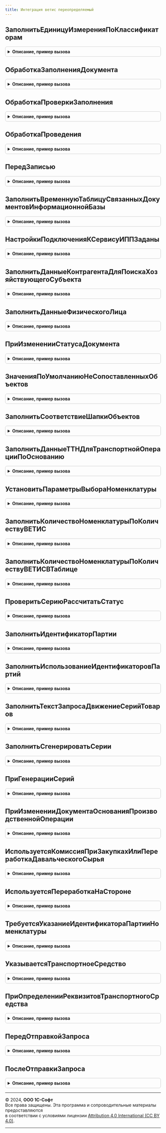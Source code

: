 ```yaml
---
title: Интеграция ветис переопределяемый
---
```



## ЗаполнитьЕдиницуИзмеренияПоКлассификаторам
<details style="margin: 1em 0; padding: 0.5em; border: 1px solid #ccc; border-radius: 6px;">

<summary style="font-weight: bold; cursor: pointer;">Описание, пример вызова</summary>

```bsl

// Заполняет реквизит 'ЕдиницаИзмерения' справочника 'ЕдиницыИзмеренияВЕТИС' по ОКЕИ.
//
// Параметры:
//  СправочникОбъект - СправочникОбъект.ЕдиницыИзмеренияВЕТИС - Единица измерения ВЕТИС.
Процедура ЗаполнитьЕдиницуИзмеренияПоКлассификаторам(СправочникОбъект) Экспорт
```

Пример вызова
```bsl
ИнтеграцияВЕТИСПереопределяемый.ЗаполнитьЕдиницуИзмеренияПоКлассификаторам(СправочникОбъект) 
```
</details>

## ОбработкаЗаполненияДокумента
<details style="margin: 1em 0; padding: 0.5em; border: 1px solid #ccc; border-radius: 6px;">

<summary style="font-weight: bold; cursor: pointer;">Описание, пример вызова</summary>

```bsl

// Вызывается при вводе документа на основании, при выполнении метода Заполнить или при интерактивном вводе нового.
//
// Параметры:
//  ДокументОбъект - ДокументОбъект - заполняемый документ,
//  ДанныеЗаполнения - Произвольный - значение, которое используется как основание для заполнения,
//  ТекстЗаполнения - Строка, Неопределено - текст, используемый для заполнения документа,
//  СтандартнаяОбработка - Булево - признак выполнения стандартной (системной) обработки события.
Процедура ОбработкаЗаполненияДокумента(ДокументОбъект, ДанныеЗаполнения, ТекстЗаполнения, СтандартнаяОбработка) Экспорт
```

Пример вызова
```bsl
ИнтеграцияВЕТИСПереопределяемый.ОбработкаЗаполненияДокумента(ДокументОбъект, ДанныеЗаполнения, ТекстЗаполнения, СтандартнаяОбработка) 
```
</details>

## ОбработкаПроверкиЗаполнения
<details style="margin: 1em 0; padding: 0.5em; border: 1px solid #ccc; border-radius: 6px;">

<summary style="font-weight: bold; cursor: pointer;">Описание, пример вызова</summary>

```bsl

// Вызывается расширением формы при необходимости проверки заполнения реквизитов при записи или при проведении документа в форме,
// а также при выполнении метода ПроверитьЗаполнение.
//
// Параметры:
//  ДокументОбъект - ДокументОбъект - проверяемый документ,
//  Отказ - Булево - признак отказа от проведения документа,
//  ПроверяемыеРеквизиты - Массив - массив путей к реквизитам, для которых будет выполнена проверка заполнения,
//  МассивНепроверяемыхРеквизитов - Массив - массив путей к реквизитам, для которых не будет выполнена проверка заполнения.
Процедура ОбработкаПроверкиЗаполнения(ДокументОбъект, Отказ, ПроверяемыеРеквизиты, МассивНепроверяемыхРеквизитов) Экспорт
```

Пример вызова
```bsl
ИнтеграцияВЕТИСПереопределяемый.ОбработкаПроверкиЗаполнения(ДокументОбъект, Отказ, ПроверяемыеРеквизиты, МассивНепроверяемыхРеквизитов) 
```
</details>

## ОбработкаПроведения
<details style="margin: 1em 0; padding: 0.5em; border: 1px solid #ccc; border-radius: 6px;">

<summary style="font-weight: bold; cursor: pointer;">Описание, пример вызова</summary>

```bsl

// Вызывается при проведении документа. Выполняется в транзакции записи.
//
// Параметры:
//  ДокументОбъект - ДокументОбъект - проводимый документ,
//  Отказ - Булево - признак отказа от проведения документа,
//  РежимПроведения - РежимПроведенияДокумента - текущий режим проведения.
Процедура ОбработкаПроведения(ДокументОбъект, Отказ, РежимПроведения) Экспорт
```

Пример вызова
```bsl
ИнтеграцияВЕТИСПереопределяемый.ОбработкаПроведения(ДокументОбъект, Отказ, РежимПроведения) 
```
</details>

## ПередЗаписью
<details style="margin: 1em 0; padding: 0.5em; border: 1px solid #ccc; border-radius: 6px;">

<summary style="font-weight: bold; cursor: pointer;">Описание, пример вызова</summary>

```bsl

// Возникает перед выполнением записи документа. Вызывается после начала транзакции записи, но до начала записи документа.
//
// Параметры:
//  ДокументОбъект - ДокументОбъект - записываемый документ,
//  Отказ - Булево - признак отказа от записи,
//  РежимЗаписи - РежимЗаписиДокумента - текущий режим записи документа,
//  РежимПроведения - РежимПроведенияДокумента - текущий режим проведения документа.
//
Процедура ПередЗаписью(ДокументОбъект, Отказ, РежимЗаписи, РежимПроведения) Экспорт
```

Пример вызова
```bsl
ИнтеграцияВЕТИСПереопределяемый.ПередЗаписью(ДокументОбъект, Отказ, РежимЗаписи, РежимПроведения) 
```
</details>

## ЗаполнитьВременнуюТаблицуСвязанныхДокументовИнформационнойБазы
<details style="margin: 1em 0; padding: 0.5em; border: 1px solid #ccc; border-radius: 6px;">

<summary style="font-weight: bold; cursor: pointer;">Описание, пример вызова</summary>

```bsl

// Создает временную таблицу "ДокументыИнформационнойБазы", для дальнейшего использования в методе
// ЗаполнениеДокументовВЕТИС.ДокументОснованиеПоДаннымСвязанныхДокументов.
// Содержит колонки:
// * ТипДокумента - ПеречислениеСсылка.ТипыДокументовВЕТИС - тип документа ВЕТИС, служит для определения типа связи со связанными документами;
// * ПоказательУпорядочивания - ПроизвольныйТип - при определении документа основания, служит для определения приоритета найденных документов;
// * Документ - ДокументСсылка - документ, который будет определяться как документ-основание;
// * Дата - Дата - дата входящего документа, по которой будут сопоставляться данные документов ИБ и данные связанных документов;
// * Номер - Строка - номер входящего документа, по которому будут сопоставляться данные документов ИБ и данные связанных документов;
//Параметры:
//  ВременныеТаблицы - МенеджерВременныхТаблиц - менеджер временных таблиц запроса, в который будет добавлена создаваемая временная таблица.
Процедура ЗаполнитьВременнуюТаблицуСвязанныхДокументовИнформационнойБазы(ВременныеТаблицы) Экспорт
```

Пример вызова
```bsl
ИнтеграцияВЕТИСПереопределяемый.ЗаполнитьВременнуюТаблицуСвязанныхДокументовИнформационнойБазы(ВременныеТаблицы) 
```
</details>

## НастройкиПодключенияКСервисуИППЗаданы
<details style="margin: 1em 0; padding: 0.5em; border: 1px solid #ccc; border-radius: 6px;">

<summary style="font-weight: bold; cursor: pointer;">Описание, пример вызова</summary>

```bsl

// Определяет заданы ли настройки подключения к сервису интернет поддержки пользователей.
//
Процедура НастройкиПодключенияКСервисуИППЗаданы(НастройкиЗаданы) Экспорт
```

Пример вызова
```bsl
ИнтеграцияВЕТИСПереопределяемый.НастройкиПодключенияКСервисуИППЗаданы(НастройкиЗаданы) 
```
</details>

## ЗаполнитьДанныеКонтрагентаДляПоискаХозяйствующегоСубъекта
<details style="margin: 1em 0; padding: 0.5em; border: 1px solid #ccc; border-radius: 6px;">

<summary style="font-weight: bold; cursor: pointer;">Описание, пример вызова</summary>

```bsl

// Заполняет параметры поиска хозяйствующего субъекта по элементу справочника конфигурации
//
// Параметры:
//  ДанныеКонтрагента - (См. ИнтеграцияВЕТИС.ДанныеКонтрагентаДляПоискаХозяйствующегоСубъекта)
//  Контрагент        - ОпределяемыйТип.ОрганизацияКонтрагентГосИС - ссылка на контрагента информационной базы
Процедура ЗаполнитьДанныеКонтрагентаДляПоискаХозяйствующегоСубъекта(ДанныеКонтрагента, Контрагент) Экспорт
```

Пример вызова
```bsl
ИнтеграцияВЕТИСПереопределяемый.ЗаполнитьДанныеКонтрагентаДляПоискаХозяйствующегоСубъекта(ДанныеКонтрагента, Контрагент) 
```
</details>

## ЗаполнитьДанныеФизическогоЛица
<details style="margin: 1em 0; padding: 0.5em; border: 1px solid #ccc; border-radius: 6px;">

<summary style="font-weight: bold; cursor: pointer;">Описание, пример вызова</summary>

```bsl

// Заполняет значения реквизитов из справочника физических лиц используемые для создания пользователя ВетИС
//
// Параметры:
//  ДанныеФизЛица  - (См. ИнтеграцияВЕТИС.ДанныеФизическогоЛица)
//  ФизическоеЛицо - ОпределяемыйТип.ФизическоеЛицо - ссылка на физическое лицо информационной базы
Процедура ЗаполнитьДанныеФизическогоЛица(ДанныеФизЛица, ФизическоеЛицо) Экспорт
```

Пример вызова
```bsl
ИнтеграцияВЕТИСПереопределяемый.ЗаполнитьДанныеФизическогоЛица(ДанныеФизЛица, ФизическоеЛицо) 
```
</details>

## ПриИзмененииСтатусаДокумента
<details style="margin: 1em 0; padding: 0.5em; border: 1px solid #ccc; border-radius: 6px;">

<summary style="font-weight: bold; cursor: pointer;">Описание, пример вызова</summary>

```bsl

// Процедура вызывается при изменении статуса обработки документа.
//
// Параметры:
//  ДокументСсылка - ДокументСсылка - ссылка на документ,
//  ПредыдущийСтатус - ПеречислениеСсылка - предыдущий статус обработки,
//  НовыйСтатус - ПеречислениеСсылка - новый статус обработки.
Процедура ПриИзмененииСтатусаДокумента(ДокументСсылка, ПредыдущийСтатус, НовыйСтатус, ПараметрыОбновленияСтатуса = Неопределено) Экспорт
```

Пример вызова
```bsl
ИнтеграцияВЕТИСПереопределяемый.ПриИзмененииСтатусаДокумента(ДокументСсылка, ПредыдущийСтатус, НовыйСтатус, ПараметрыОбновленияСтатуса);
```
</details>

## ЗначенияПоУмолчаниюНеСопоставленныхОбъектов
<details style="margin: 1em 0; padding: 0.5em; border: 1px solid #ccc; border-radius: 6px;">

<summary style="font-weight: bold; cursor: pointer;">Описание, пример вызова</summary>

```bsl

// В процедуре необходимо определить значения по умолчанию, которые будут подставляться в
// реквизиты не сопоставленных элементов справочника.
//
// Параметры:
//  СобственнаяОрганизация - ОпределяемыйТип.ОрганизацияКонтрагентГосИС - значение по умолчанию для собственной организации,
//  СторонняяОрганизация - ОпределяемыйТип.ОрганизацияКонтрагентГосИС - значение по умолчанию для сторонней организации.
Процедура ЗначенияПоУмолчаниюНеСопоставленныхОбъектов(СобственнаяОрганизация, Экспорт
```

Пример вызова
```bsl
ИнтеграцияВЕТИСПереопределяемый.ЗначенияПоУмолчаниюНеСопоставленныхОбъектов(СобственнаяОрганизация, );
```
</details>

## ЗаполнитьСоответствиеШапкиОбъектов
<details style="margin: 1em 0; padding: 0.5em; border: 1px solid #ccc; border-radius: 6px;">

<summary style="font-weight: bold; cursor: pointer;">Описание, пример вызова</summary>

```bsl

// В процедуре необходимо реализовать запись сопоставления хозяйствующих субъектов и предприятий с прикладными
//   справочниками конфигурации
//
// Параметры:
//  ДокументОснование - ДокументСсылка, ДокументОбъект - прикладной документ конфигурации,
//  ДокументОбъект    - ДокументСсылка, ДокументОбъект - связанный с ним документ библиотеки.
//
Процедура ЗаполнитьСоответствиеШапкиОбъектов(ДокументОснование, ДокументОбъект) Экспорт
```

Пример вызова
```bsl
ИнтеграцияВЕТИСПереопределяемый.ЗаполнитьСоответствиеШапкиОбъектов(ДокументОснование, ДокументОбъект) 
```
</details>

## ЗаполнитьДанныеТТНДляТранспортнойОперацииПоОснованию
<details style="margin: 1em 0; padding: 0.5em; border: 1px solid #ccc; border-radius: 6px;">

<summary style="font-weight: bold; cursor: pointer;">Описание, пример вызова</summary>

```bsl


// Заполняет структуру данных транспортной накладной для входящей или исходящей транспортной операции по документу-основанию:
//  * Номер - Строка, Неопределено - номер транспортной накладной. Неопределено, если транспортная накладная не найдена.
//  * Дата - Дата, Неопределено - дата транспортной накладной. Неопределено, если транспортная накладная не найдена.
//
// Параметры:
//  ДанныеТТН         - Структура      - Заполняемые поля.
//  ДокументОснование - ДокументСсылка - Ссылка на документ-основание транспортной операции.
Процедура ЗаполнитьДанныеТТНДляТранспортнойОперацииПоОснованию(ДанныеТТН, ДокументОснование) Экспорт
```

Пример вызова
```bsl
ИнтеграцияВЕТИСПереопределяемый.ЗаполнитьДанныеТТНДляТранспортнойОперацииПоОснованию(ДанныеТТН, ДокументОснование) 
```
</details>

## УстановитьПараметрыВыбораНоменклатуры
<details style="margin: 1em 0; padding: 0.5em; border: 1px solid #ccc; border-radius: 6px;">

<summary style="font-weight: bold; cursor: pointer;">Описание, пример вызова</summary>

```bsl

// Устанавливает параметры выбора номенклатуры.
//
// Параметры:
//  Форма - ФормаКлиентскогоПриложения - Форма, в которой нужно установить параметры выбора.
//  ИмяПоляВвода - Строка - Имя поля ввода номенклатуры.
Процедура УстановитьПараметрыВыбораНоменклатуры(Форма, ИмяПоляВвода = "ТоварыНоменклатура") Экспорт
```

Пример вызова
```bsl
ИнтеграцияВЕТИСПереопределяемый.УстановитьПараметрыВыбораНоменклатуры(Форма, ИмяПоляВвода);
```
</details>

## ЗаполнитьКоличествоНоменклатурыПоКоличествуВЕТИС
<details style="margin: 1em 0; padding: 0.5em; border: 1px solid #ccc; border-radius: 6px;">

<summary style="font-weight: bold; cursor: pointer;">Описание, пример вызова</summary>

```bsl

// Заполняет количество номенклатуры по количеству ВетИС:
//   * Имя колонки с количеством ВетИС откуда идет пересчет: <Количество[суффикс]ВЕТИС>,
//   * Имя колонки с прикладным количеством: <Количество[суффикс]>.
//
// Параметры:
//  ТекущаяСтрока - ДанныеФормыЭлементКоллекции	- Строка табличной части объекта.
//  Суффикс - Строка - Окончание наименования колонки, содержащей количество.
Процедура ЗаполнитьКоличествоНоменклатурыПоКоличествуВЕТИС(ТекущаяСтрока, Суффикс = "") Экспорт
```

Пример вызова
```bsl
ИнтеграцияВЕТИСПереопределяемый.ЗаполнитьКоличествоНоменклатурыПоКоличествуВЕТИС(ТекущаяСтрока, Суффикс);
```
</details>

## ЗаполнитьКоличествоНоменклатурыПоКоличествуВЕТИСВТаблице
<details style="margin: 1em 0; padding: 0.5em; border: 1px solid #ccc; border-radius: 6px;">

<summary style="font-weight: bold; cursor: pointer;">Описание, пример вызова</summary>

```bsl

// Заполняет количество номенклатуры по количеству ВЕТИС.
//
// Параметры:
//  ТабличнаяЧасть   - ДокументТабличнаяЧасть - табличная часть документа.
//  Суффикс          - Строка                 - суффикс полей "Количество" табличной части
//
Процедура ЗаполнитьКоличествоНоменклатурыПоКоличествуВЕТИСВТаблице(ТабличнаяЧасть, Суффикс = "") Экспорт
```

Пример вызова
```bsl
ИнтеграцияВЕТИСПереопределяемый.ЗаполнитьКоличествоНоменклатурыПоКоличествуВЕТИСВТаблице(ТабличнаяЧасть, Суффикс);
```
</details>

## ПроверитьСериюРассчитатьСтатус
<details style="margin: 1em 0; padding: 0.5em; border: 1px solid #ccc; border-radius: 6px;">

<summary style="font-weight: bold; cursor: pointer;">Описание, пример вызова</summary>

```bsl

// Заполняет статус указания серий и проверяет серию в строке табличной части объекта.
//
// Параметры:
//  ДокументОбъект - ДокументОбъект - Документ, для которого необходимо заполнить статус указания серии.
//  ТекущаяСтрока - ДанныеФормыЭлементКоллекции - Строка табличной части объекта.
Процедура ПроверитьСериюРассчитатьСтатус(ДокументОбъект, ТекущаяСтрока) Экспорт
```

Пример вызова
```bsl
ИнтеграцияВЕТИСПереопределяемый.ПроверитьСериюРассчитатьСтатус(ДокументОбъект, ТекущаяСтрока) 
```
</details>

## ЗаполнитьИдентификаторПартии
<details style="margin: 1em 0; padding: 0.5em; border: 1px solid #ccc; border-radius: 6px;">

<summary style="font-weight: bold; cursor: pointer;">Описание, пример вызова</summary>

```bsl

// Заполняет идентификатор партии по данным серии в строке табличной части объекта.
//
// Параметры:
//  ТекущаяСтрока - ДанныеФормыЭлементКоллекции - Строка табличной части объекта.
//  Серия - СправочникСсылка - Ссылка на справочник серий, в которой определен реквизит ИдентификаторПартииВЕТИС
Процедура ЗаполнитьИдентификаторПартии(ТекущаяСтрока, Серия) Экспорт
```

Пример вызова
```bsl
ИнтеграцияВЕТИСПереопределяемый.ЗаполнитьИдентификаторПартии(ТекущаяСтрока, Серия) 
```
</details>

## ЗаполнитьИспользованиеИдентификаторовПартий
<details style="margin: 1em 0; padding: 0.5em; border: 1px solid #ccc; border-radius: 6px;">

<summary style="font-weight: bold; cursor: pointer;">Описание, пример вызова</summary>

```bsl

// Устанавливает служебный признак необходимости заполнения идентификатора партии в строке табличной части объекта.
//
// Параметры:
//  ТабличнаяЧастьТовары - ДанныеФормыКоллекция - Товарная табличная часть объекта.
Процедура ЗаполнитьИспользованиеИдентификаторовПартий(ТабличнаяЧастьТовары) Экспорт
```

Пример вызова
```bsl
ИнтеграцияВЕТИСПереопределяемый.ЗаполнитьИспользованиеИдентификаторовПартий(ТабличнаяЧастьТовары) 
```
</details>

## ЗаполнитьТекстЗапросаДвижениеСерийТоваров
<details style="margin: 1em 0; padding: 0.5em; border: 1px solid #ccc; border-radius: 6px;">

<summary style="font-weight: bold; cursor: pointer;">Описание, пример вызова</summary>

```bsl

// Возвращает текст запроса для движений по регистру накопления СерииНоменклатуры.
//
// Возвращаемое значение:
//  Строка - текст запроса.
Процедура ЗаполнитьТекстЗапросаДвижениеСерийТоваров(ТекстЗапроса, МетаданныеДокумента) Экспорт
```

Пример вызова
```bsl
ИнтеграцияВЕТИСПереопределяемый.ЗаполнитьТекстЗапросаДвижениеСерийТоваров(ТекстЗапроса, МетаданныеДокумента) 
```
</details>

## ЗаполнитьСгенерироватьСерии
<details style="margin: 1em 0; padding: 0.5em; border: 1px solid #ccc; border-radius: 6px;">

<summary style="font-weight: bold; cursor: pointer;">Описание, пример вызова</summary>

```bsl

// Заполняет, при необходимости создает серии в документе ВетИС или его выделенных строках
//
// Параметры:
//  Контекст  - (см. ИнтеграцияВЕТИС.СгенерироватьСерии)
//  Результат - (см. ИнтеграцияВЕТИС.СтруктураРезультатЗаполненияСерий)
Процедура ЗаполнитьСгенерироватьСерии(Контекст, Результат) Экспорт
```

Пример вызова
```bsl
ИнтеграцияВЕТИСПереопределяемый.ЗаполнитьСгенерироватьСерии(Контекст, Результат) 
```
</details>

## ПриГенерацииСерий
<details style="margin: 1em 0; padding: 0.5em; border: 1px solid #ccc; border-radius: 6px;">

<summary style="font-weight: bold; cursor: pointer;">Описание, пример вызова</summary>

```bsl

// Заполняет, при необходимости создает серии в документе ВетИС или его выделенных строках
//
// Параметры:
//  Объект - ДанныеФормыСтруктура - объект для заполнения
//  Товары - ДанныеФормыКоллекция, ТаблицаЗначений - ТЧ документа
//  ВыделенныеСтроки - Массив - выделенные строки документа
//  ПараметрыУказанияСерий - см. ИнтеграцияИСПереопределяемый.ЗаполнитьПараметрыУказанияСерий
//  ТоварыУточнение - Неопределено, ДанныеФормыКоллекция - Дополнительная ТЧ, содержащая расшифровку строк товаров
//  РезультатЗаполненияСерий - см. ИнтеграцияВетис.СтруктураРезультатЗаполненияСерий.
Процедура ПриГенерацииСерий(Объект, Товары, ВыделенныеСтроки, ПараметрыУказанияСерий, ТоварыУточнение, РезультатЗаполненияСерий) Экспорт
```

Пример вызова
```bsl
ИнтеграцияВЕТИСПереопределяемый.ПриГенерацииСерий(Объект, Товары, ВыделенныеСтроки, ПараметрыУказанияСерий, ТоварыУточнение, РезультатЗаполненияСерий) 
```
</details>

## ПриИзмененииДокументаОснованияПроизводственнойОперации
<details style="margin: 1em 0; padding: 0.5em; border: 1px solid #ccc; border-radius: 6px;">

<summary style="font-weight: bold; cursor: pointer;">Описание, пример вызова</summary>

```bsl

// Возникает при изменении документа-основания производственной операции ВетИС в форме документа.
//
// Параметры:
//  Объект - ДанныеФормыСтруктура - редактируемый документ "производственная операция ВетИС"
Процедура ПриИзмененииДокументаОснованияПроизводственнойОперации(Объект) Экспорт
```

Пример вызова
```bsl
ИнтеграцияВЕТИСПереопределяемый.ПриИзмененииДокументаОснованияПроизводственнойОперации(Объект) 
```
</details>

## ИспользуетсяКомиссияПриЗакупкахИлиПереработкаДавальческогоСырья
<details style="margin: 1em 0; padding: 0.5em; border: 1px solid #ccc; border-radius: 6px;">

<summary style="font-weight: bold; cursor: pointer;">Описание, пример вызова</summary>

```bsl

// Процедура заполняет признак использования комиссии при закупках или производства из давальческого сырья.
//
// Параметры:
//  Используется - Булево - Признак использования комиссии при закупках или производства из давальческого сырья.
Процедура ИспользуетсяКомиссияПриЗакупкахИлиПереработкаДавальческогоСырья(Используется) Экспорт
```

Пример вызова
```bsl
ИнтеграцияВЕТИСПереопределяемый.ИспользуетсяКомиссияПриЗакупкахИлиПереработкаДавальческогоСырья(Используется) 
```
</details>

## ИспользуетсяПереработкаНаСтороне
<details style="margin: 1em 0; padding: 0.5em; border: 1px solid #ccc; border-radius: 6px;">

<summary style="font-weight: bold; cursor: pointer;">Описание, пример вызова</summary>

```bsl

// Процедура заполняет признак использования производства на стороне.
//
// Параметры:
//  Используется - Булево - Признак использования производства на стороне.
Процедура ИспользуетсяПереработкаНаСтороне(Используется) Экспорт
```

Пример вызова
```bsl
ИнтеграцияВЕТИСПереопределяемый.ИспользуетсяПереработкаНаСтороне(Используется) 
```
</details>

## ТребуетсяУказаниеИдентификатораПартииНоменклатуры
<details style="margin: 1em 0; padding: 0.5em; border: 1px solid #ccc; border-radius: 6px;">

<summary style="font-weight: bold; cursor: pointer;">Описание, пример вызова</summary>

```bsl

// Процедура заполняет использование идентификатора партии в сериях в разрезе номенклатуры.
//
// Параметры:
//  Требуется    - Булево                       - Признак использования идентификатора партии в сериях номенклатуры.
//  Номенклатура - ОпределяемыйТип.Номенклатура - элемент номенклатуры.
Процедура ТребуетсяУказаниеИдентификатораПартииНоменклатуры(Требуется, Номенклатура) Экспорт
```

Пример вызова
```bsl
ИнтеграцияВЕТИСПереопределяемый.ТребуетсяУказаниеИдентификатораПартииНоменклатуры(Требуется, Номенклатура) 
```
</details>

## УказываетсяТранспортноеСредство
<details style="margin: 1em 0; padding: 0.5em; border: 1px solid #ccc; border-radius: 6px;">

<summary style="font-weight: bold; cursor: pointer;">Описание, пример вызова</summary>

```bsl

// Процедура определяет использование транспортных средств
//
// Параметры:
//  Указывается - Булево - Признак использования транспортных средств.
Процедура УказываетсяТранспортноеСредство(Указывается) Экспорт
```

Пример вызова
```bsl
ИнтеграцияВЕТИСПереопределяемый.УказываетсяТранспортноеСредство(Указывается) 
```
</details>

## ПриОпределенииРеквизитовТранспортногоСредства
<details style="margin: 1em 0; padding: 0.5em; border: 1px solid #ccc; border-radius: 6px;">

<summary style="font-weight: bold; cursor: pointer;">Описание, пример вызова</summary>

```bsl

// Заполняет данные реквизитов пункта маршрута ВетИС получаемые из транспортного средства
//
// Параметры:
//  Реквизиты - Структура - возможные реквизиты пункта маршрута ВетИС с данными транспортного средства
//  ТранспортноеСредство - ОпределяемыйТип.ТранспортныеСредстваВЕТИС - транспортное средство
Процедура ПриОпределенииРеквизитовТранспортногоСредства(Реквизиты, ТранспортноеСредство) Экспорт
```

Пример вызова
```bsl
ИнтеграцияВЕТИСПереопределяемый.ПриОпределенииРеквизитовТранспортногоСредства(Реквизиты, ТранспортноеСредство) 
```
</details>

## ПередОтправкойЗапроса
<details style="margin: 1em 0; padding: 0.5em; border: 1px solid #ccc; border-radius: 6px;">

<summary style="font-weight: bold; cursor: pointer;">Описание, пример вызова</summary>

```bsl

// Используется для тестирования проблемы рассинхронизации данных между информационной базой и ФГИС Меркурий
// при получении ошибки 408 (Таймаут)
//
// Пример кода:
// РезультатОтправкиЗапроса = Новый Структура;
// РезультатОтправкиЗапроса.Вставить("ТекстСообщенияXMLОтправлен",  Ложь);
// РезультатОтправкиЗапроса.Вставить("ТекстСообщенияXMLПолучен",    Ложь);
// РезультатОтправкиЗапроса.Вставить("КодСостояния",                408);
// РезультатОтправкиЗапроса.Вставить("ТекстОшибки",                 НСтр("ru = 'Эмуляция ошибки HTTP 408: Таймаут'"));
// РезультатОтправкиЗапроса.Вставить("ТекстВходящегоСообщенияSOAP", "");
//
// Параметры:
//  ТекстСообщенияXML - Строка - Сообщение XML.
//  Операция - ПеречислениеСсылка - Операция.
//  ПараметрыЗапроса - Структура - Параметры запроса.
//  ПараметрыОбмена - Структура - Параметры обмена.
//  РезультатОтправкиЗапроса - Структура - Возвращаемое значение.
Процедура ПередОтправкойЗапроса(ТекстСообщенияXML, Операция, ПараметрыЗапроса, ПараметрыОбмена, РезультатОтправкиЗапроса) Экспорт
```

Пример вызова
```bsl
ИнтеграцияВЕТИСПереопределяемый.ПередОтправкойЗапроса(ТекстСообщенияXML, Операция, ПараметрыЗапроса, ПараметрыОбмена, РезультатОтправкиЗапроса) 
```
</details>

## ПослеОтправкиЗапроса
<details style="margin: 1em 0; padding: 0.5em; border: 1px solid #ccc; border-radius: 6px;">

<summary style="font-weight: bold; cursor: pointer;">Описание, пример вызова</summary>

```bsl

// Используется для тестирования проблемы рассинхронизации данных между информационной базой и ФГИС Меркурий
// при получении ошибок APLM и т.п.
//
// Пример кода:
// Если Операция = Перечисления.ВидыОперацийВЕТИС.ОтветНаЗапросИзмененныхЗаписейСкладскогоЖурнала
//	Или Операция = Перечисления.ВидыОперацийВЕТИС.ОтветНаЗапросИзмененныхВСД Тогда
//		Если СтрНайти(РезультатОтправкиЗапроса.ТекстВходящегоСообщенияSOAP, "COMPLETED") > 0
//			Или СтрНайти(РезультатОтправкиЗапроса.ТекстВходящегоСообщенияSOAP, "REJECTED") > 0 Тогда
//		Тестирование_ПолучитьAPLM0012(РезультатОтправкиЗапроса, ПараметрыЗапроса, Операция, ПараметрыОбмена);
//		КонецЕсли;
//	КонецЕсли;
//
// Параметры:
//  ТекстСообщенияXML - Строка - Сообщение XML.
//  Операция - ПеречислениеСсылка - Операция.
//  ПараметрыЗапроса - Структура - Параметры запроса.
//  ПараметрыОбмена - Структура - Параметры обмена.
//  РезультатОтправкиЗапроса - Структура - Возвращаемое значение.
Процедура ПослеОтправкиЗапроса(ТекстСообщенияXML, Операция, ПараметрыЗапроса, ПараметрыОбмена, РезультатОтправкиЗапроса) Экспорт
```

Пример вызова
```bsl
ИнтеграцияВЕТИСПереопределяемый.ПослеОтправкиЗапроса(ТекстСообщенияXML, Операция, ПараметрыЗапроса, ПараметрыОбмена, РезультатОтправкиЗапроса) 
```
</details>

---

© 2024, **ООО 1С-Софт**  
Все права защищены. Эта программа и сопроводительные материалы предоставляются  
в соответствии с условиями лицензии [Attribution 4.0 International (CC BY 4.0)](https://creativecommons.org/licenses/by/4.0/legalcode).

---
